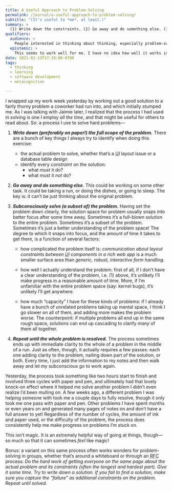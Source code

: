```yaml
---
title: A Useful Approach to Problem-Solving
permalink: /journal/a-useful-approach-to-problem-solving/
subtitle: "(It’s useful to *me*, at least.)"
summary: >
  (1) Write down the constraints. (2) Go away and do something else. (3) Subconsciously solve some or all of the problem. (4) Repeat!
qualifiers:
  audience: >
    People interested in thinking about thinking, especially problem-solving.
  epistemic: >
    This seems to work well for me. I have no idea how well it works in *general*, but I know it *does* work for people who *aren’t* me, so… try it?
date: 2021-02-13T17:10:00-0700
tags:
  - thinking
  - learning
  - software development
  - metacognition

---
```


I wrapped up my work week yesterday by working out a good solution to a fairly thorny problem a coworker had run into, and which initially stumped me. As I was talking with Jaimie later, I realized that the process I had used in solving is one I employ *all the time*, and that might be useful for others to read about. So: a process I use to solve hard problems—

1. ***Write down (preferably on paper!) the full scope of the problem.*** There are a bunch of key things I always try to identify when doing this exercise:
	- the actual problem to solve, whether that’s a <abbr title="user interface">UI</abbr> layout issue or a database table design
	- identify every *constraint* on the solution:
		- what *must* it do?
		- what must it *not* do?

2. ***Go away and do something else.*** This could be working on some other task. It could be taking a run, or doing the dishes, or going to sleep. The key is: it can’t be just thinking about the original problem.

3. ***Subconsciously solve (a subset of) the problem.*** Having set the problem down clearly, the solution space for problem usually snaps into better focus after some time away. Sometimes it’s a full-blown solution to the entire problem. Sometimes it’s a subset of the problem. Sometimes it’s just a better understanding of the problem space! The degree to which it snaps into focus, and the amount of time it takes to get there, is a function of several factors:

	- how complicated the problem itself is: *communication about layout constraints between <abbr title="user interface">UI</abbr> components in a rich web app* is a much smaller surface area than *generic, robust, interactive form handling*.

	- how well I actually understand the problem: first of all, if I don’t have a clear understanding of the problem, i.e. (1) above, it’s unlikely I’ll make progress in a reasonable amount of time. More, if I’m unfamiliar with the entire problem space (say: kernel bugs), it’s unlikely I’ll get anywhere.

	- how much “capacity” I have for these kinds of problems: if I already have a bunch of unrelated problems taking up mental space, I think I go slower on all of them, and adding more makes the problem worse. The counterpoint: if multiple problems all end up in the same rough space, solutions can end up cascading to clarify *many* of them all together.

4. ***Repeat until the whole problem is resolved.*** The process sometimes ends up with immediate clarity to the whole of a problem in the middle of a run. Just as often, though, it actually requires a few passes: each one adding clarity to the problem, nailing down part of the solution, or both. Every time, I just add the information to my notes and then walk away and let my subconscious go to work again.

Yesterday, the process took something like two hours start to finish and involved three cycles with paper and pen, and ultimately had that lovely knock-on effect where it helped me solve another problem I didn’t even realize I’d been mulling on. A few weeks ago, a different problem I was helping someone with took me a couple days to fully resolve, though it only took me one pass with paper and pen. Other problems I have spent months or even years on and generated many pages of notes on and don’t have a full answer to yet! Regardless of the number of cycles, the amount of ink and paper used, or the difficulty of the problem, the process does consistently help me make progress on problems I’m stuck on.

This isn’t magic. It is an extremely helpful way of going at things, though—so much so that it can sometimes *feel* like magic!

Bonus: a variant on this same process often works wonders for problem-solving in groups, whether that’s around a whiteboard or through an <abbr title="request for comments">RFC</abbr> process: *Do the hard work of getting everyone on the same page about the actual problem and its constraints (often the longest and hardest part). Give it some time. Try to write down a solution. If you fail to find a solution, make sure you capture the “failure” as additional constraints on the problem. Repeat until solved.*